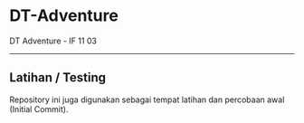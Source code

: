 # DT-Adventure

DT Adventure - IF 11 03

---

## Latihan / Testing
Repository ini juga digunakan sebagai tempat latihan dan percobaan awal (Initial Commit).
